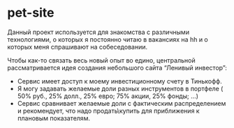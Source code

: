 # pet-site
Данный проект используется для знакомства с различными технологиями, о которых я постоянно читаю в вакансиях на hh и о которых меня спрашивают на собеседовании.

Чтобы как-то связать весь новый опыт во едино, центральной рассматривается идея создания небольшого сайта “Ленивый инвестор”:
- Сервис имеет доступ к моему инвестиционному счету в Тинькофф.
- Я могу задавать желаемые доли разных инструментов в портфеле ( 50% руб., 25% долл., 25% евро; 75% акции, 25% фонды; …)
- Сервис сравнивает желаемые доли с фактическим распределением и рекомендует, что надо продать\купить для приближения к плановым показателям.
